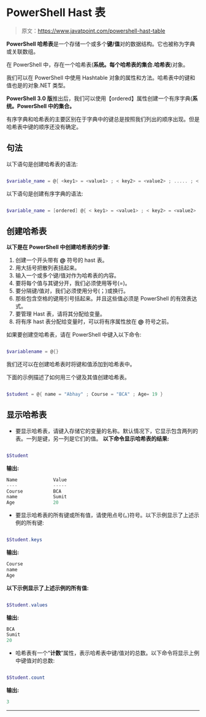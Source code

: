 # PowerShell Hast 表

> 原文：<https://www.javatpoint.com/powershell-hast-table>

**PowerShell 哈希表**是一个存储一个或多个**键/值**对的数据结构。它也被称为字典或关联数组。

在 PowerShell 中，存在一个哈希表(**系统。每个哈希表的集合.哈希表**)对象。

我们可以在 PowerShell 中使用 Hashtable 对象的属性和方法。哈希表中的键和值也是的对象.NET 类型。

**PowerShell 3.0 版**推出后，我们可以使用【ordered】属性创建一个有序字典(**系统。PowerShell 中的集合。**

有序字典和哈希表的主要区别在于字典中的键总是按照我们列出的顺序出现。但是哈希表中键的顺序还没有确定。

## 句法

以下语句是创建哈希表的语法:

```powershell

$variable_name = @{ <key1> = <value1> ; < key2> = <value2> ; ..... ; < keyN> = <valueN>;}

```

以下语句是创建有序字典的语法:

```powershell

$variable_name = [ordered] @{ < key1> = <value1> ; < key2> = <value2> ; ..... ; < keyN> = <valueN>;}

```

## 创建哈希表

**以下是在 PowerShell 中创建哈希表的步骤:**

1.  创建一个开头带有 **@** 符号的 hast 表。
2.  用大括号把散列表括起来。
3.  输入一个或多个键/值对作为哈希表的内容。
4.  要将每个值与其键分开，我们必须使用等号(=)。
5.  要分隔键/值对，我们必须使用分号(；)或换行。
6.  那些包含空格的键用引号括起来。并且这些值必须是 PowerShell 的有效表达式。
7.  要管理 Hast 表，请将其分配给变量。
8.  将有序 hast 表分配给变量时，可以将有序属性放在 **@** 符号之前。

如果要创建空哈希表，请在 PowerShell 中键入以下命令:

```powershell

$variablename = @{}

```

我们还可以在创建哈希表时将键和值添加到哈希表中。

下面的示例描述了如何用三个键及其值创建哈希表。

```powershell

$student = @{ name = "Abhay" ; Course = "BCA" ; Age= 19 }

```

## 显示哈希表

*   要显示哈希表，请键入存储它的变量的名称。默认情况下，它显示包含两列的表。一列是键，另一列是它们的值。
    **以下命令显示哈希表的结果:**

```powershell

$Student

```

**输出:**

```powershell
Name             Value
----             -----
Course           BCA
name             Sumit
Age              20 

```

*   要显示哈希表的所有键或所有值，请使用点号(。)符号。以下示例显示了上述示例的所有键:

```powershell

$Student.keys

```

**输出:**

```powershell
Course
name
Age

```

**以下示例显示了上述示例的所有值:**

```powershell

$Student.values

```

**输出:**

```powershell
BCA
Sumit
20 

```

*   哈希表有一个“**计数**”属性，表示哈希表中键/值对的总数。以下命令将显示上例中键值对的总数:

```powershell

$Student.count

```

**输出:**

```powershell
3

```

* * *